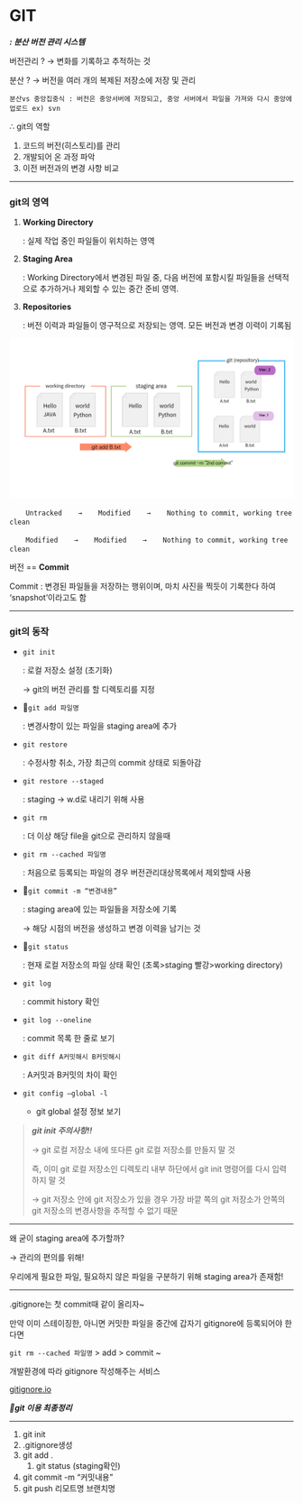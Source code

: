 # GIT
***: 분산 버전 관리 시스템***

버전관리 ? → 변화를 기록하고 추적하는 것

분산 ? → 버전을 여러 개의 복제된 저장소에 저장 및 관리

    분산vs 중앙집중식 : 버전은 중앙서버에 저장되고, 중앙 서버에서 파일을 가져와 다시 중앙에 업로드 ex) svn

∴ git의 역할

1. 코드의 버전(히스토리)를 관리
2. 개발되어 온 과정 파악
3. 이전 버전과의 변경 사항 비교

---
### git의 영역

1. **Working Directory**
    
    : 실제 작업 중인 파일들이 위치하는 영역
    
2. **Staging Area**
    
    : Working Directory에서 변경된 파일 중, 다음 버전에 포함시킬 파일들을 선택적으로 추가하거나 제외할 수 있는 중간 준비 영역.
    
3. **Repositories**
    
    : 버전 이력과 파일들이 영구적으로 저장되는 영역. 모든 버전과 변경 이력이 기록됨

<img src = "../img/GIT기초_1.png"></img>
        
        Untracked    →    Modified    →    Nothing to commit, working tree clean
        
        Modified    →    Modified    →    Nothing to commit, working tree clean


버전 == **Commit**

Commit : 변경된 파일들을 저장하는 행위이며, 마치 사진을 찍듯이 기록한다 하여 ‘snapshot’이라고도 함

---

### git의 동작

- `git init`
    
    : 로컬 저장소 설정 (초기화)
    
    → git의 버전 관리를 할 디렉토리를 지정
    
- 🌟`git add 파일명`
    
    : 변경사항이 있는 파일을 staging area에 추가
    
- `git restore`
    
    : 수정사항 취소, 가장 최근의 commit 상태로 되돌아감
    
- `git restore --staged`
    
    : staging → w.d로 내리기 위해 사용
    
- `git rm`
    
    : 더 이상 해당 file을 git으로 관리하지 않을때
    
- `git rm --cached 파일명`
    
    : 처음으로 등록되는 파일의 경우 버전관리대상목록에서 제외할때 사용
    
- 🌟`git commit -m “변경내용”`
    
    : staging area에 있는 파일들을 저장소에 기록
    
    → 해당 시점의 버전을 생성하고 변경 이력을 남기는 것
    

- 🌟`git status`
    
    : 현재 로컬 저장소의 파일 상태 확인 (초록>staging 빨강>working directory) 
    
- `git log`
    
    : commit history 확인 
    
- `git log --oneline`
    
    : commit 목록 한 줄로 보기
    
- `git diff A커밋해시 B커밋해시`
    
    : A커밋과 B커밋의 차이 확인
    
- `git config —global -l`
    - git global 설정 정보 보기

> ***git init 주의사항!!***
> 
> 
> → git 로컬 저장소 내에 또다른 git 로컬 저장소를 만들지 말 것
> 
> 즉, 이미 git 로컬 저장소인 디렉토리 내부 하단에서 git init 명령어를 다시 입력하지 말 것
> 
> → git 저장소 안에 git 저장소가 있을 경우 가장 바깥 쪽의 git 저장소가 안쪽의 git 저장소의 변경사항을 추적할 수 없기 때문
> 

---

왜 굳이 staging area에 추가할까?

→ 관리의 편의를 위해!

우리에게 필요한 파일, 필요하지 않은 파일을 구분하기 위해 staging area가 존재함!

---

.gitignore는 첫 commit때 같이 올리자~

만약 이미 스테이징한, 아니면 커밋한 파일을 중간에 갑자기 gitignore에 등록되어야 한다면

`git rm --cached 파일명` > add > commit ~

개발환경에 따라 gitignore 작성해주는 서비스

[gitignore.io](https://www.toptal.com/developers/gitignore/)

***🌟git 이용 최종정리***

---

1. git init 
2. .gitignore생성
3. git add .
    1. git status (staging확인)
4. git commit -m “커밋내용”
5.  git push 리모트명 브랜치명